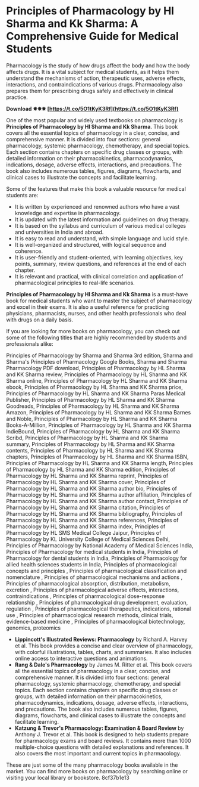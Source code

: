 # Principles of Pharmacology by Hl Sharma and Kk Sharma: A Comprehensive Guide for Medical Students
 
Pharmacology is the study of how drugs affect the body and how the body affects drugs. It is a vital subject for medical students, as it helps them understand the mechanisms of action, therapeutic uses, adverse effects, interactions, and contraindications of various drugs. Pharmacology also prepares them for prescribing drugs safely and effectively in clinical practice.
 
**Download ✵✵✵ [https://t.co/5O1tKyK3Rf](https://t.co/5O1tKyK3Rf)**


 
One of the most popular and widely used textbooks on pharmacology is **Principles of Pharmacology by Hl Sharma and Kk Sharma**. This book covers all the essential topics of pharmacology in a clear, concise, and comprehensive manner. It is divided into four sections: general pharmacology, systemic pharmacology, chemotherapy, and special topics. Each section contains chapters on specific drug classes or groups, with detailed information on their pharmacokinetics, pharmacodynamics, indications, dosage, adverse effects, interactions, and precautions. The book also includes numerous tables, figures, diagrams, flowcharts, and clinical cases to illustrate the concepts and facilitate learning.
 
Some of the features that make this book a valuable resource for medical students are:
 
- It is written by experienced and renowned authors who have a vast knowledge and expertise in pharmacology.
- It is updated with the latest information and guidelines on drug therapy.
- It is based on the syllabus and curriculum of various medical colleges and universities in India and abroad.
- It is easy to read and understand, with simple language and lucid style.
- It is well-organized and structured, with logical sequence and coherence.
- It is user-friendly and student-oriented, with learning objectives, key points, summary, review questions, and references at the end of each chapter.
- It is relevant and practical, with clinical correlation and application of pharmacological principles to real-life scenarios.

**Principles of Pharmacology by Hl Sharma and Kk Sharma** is a must-have book for medical students who want to master the subject of pharmacology and excel in their exams. It is also a useful reference for practicing physicians, pharmacists, nurses, and other health professionals who deal with drugs on a daily basis.

If you are looking for more books on pharmacology, you can check out some of the following titles that are highly recommended by students and professionals alike:
 
Principles of Pharmacology by Sharma and Sharma 3rd edition,  Sharma and Sharma's Principles of Pharmacology Google Books,  Sharma and Sharma Pharmacology PDF download,  Principles of Pharmacology by HL Sharma and KK Sharma review,  Principles of Pharmacology by HL Sharma and KK Sharma online,  Principles of Pharmacology by HL Sharma and KK Sharma ebook,  Principles of Pharmacology by HL Sharma and KK Sharma price,  Principles of Pharmacology by HL Sharma and KK Sharma Paras Medical Publisher,  Principles of Pharmacology by HL Sharma and KK Sharma Goodreads,  Principles of Pharmacology by HL Sharma and KK Sharma Amazon,  Principles of Pharmacology by HL Sharma and KK Sharma Barnes and Noble,  Principles of Pharmacology by HL Sharma and KK Sharma Books-A-Million,  Principles of Pharmacology by HL Sharma and KK Sharma IndieBound,  Principles of Pharmacology by HL Sharma and KK Sharma Scribd,  Principles of Pharmacology by HL Sharma and KK Sharma summary,  Principles of Pharmacology by HL Sharma and KK Sharma contents,  Principles of Pharmacology by HL Sharma and KK Sharma chapters,  Principles of Pharmacology by HL Sharma and KK Sharma ISBN,  Principles of Pharmacology by HL Sharma and KK Sharma length,  Principles of Pharmacology by HL Sharma and KK Sharma edition,  Principles of Pharmacology by HL Sharma and KK Sharma reprint,  Principles of Pharmacology by HL Sharma and KK Sharma cover,  Principles of Pharmacology by HL Sharma and KK Sharma author bio,  Principles of Pharmacology by HL Sharma and KK Sharma author affiliation,  Principles of Pharmacology by HL Sharma and KK Sharma author contact,  Principles of Pharmacology by HL Sharma and KK Sharma citation,  Principles of Pharmacology by HL Sharma and KK Sharma bibliography,  Principles of Pharmacology by HL Sharma and KK Sharma references,  Principles of Pharmacology by HL Sharma and KK Sharma index,  Principles of Pharmacology by HL SMS Medical College Jaipur,  Principles of Pharmacology by KL University College of Medical Sciences Delhi,  Principles of Pharmacology by National Academy of Medical Sciences India,  Principles of Pharmacology for medical students in India,  Principles of Pharmacology for dental students in India,  Principles of Pharmacology for allied health sciences students in India,  Principles of pharmacological concepts and principles ,  Principles of pharmacological classification and nomenclature ,  Principles of pharmacological mechanisms and actions ,  Principles of pharmacological absorption, distribution, metabolism, excretion ,  Principles of pharmacological adverse effects, interactions, contraindications ,  Principles of pharmacological dose-response relationship ,  Principles of pharmacological drug development, evaluation, regulation ,  Principles of pharmacological therapeutics, indications, rational use ,  Principles of pharmacological research methods, clinical trials, evidence-based medicine ,  Principles of pharmacological biotechnology, genomics, proteomics

- **Lippincott's Illustrated Reviews: Pharmacology** by Richard A. Harvey et al. This book provides a concise and clear overview of pharmacology, with colorful illustrations, tables, charts, and summaries. It also includes online access to interactive questions and animations.
- **Rang & Dale's Pharmacology** by James M. Ritter et al. This book covers all the essential topics of pharmacology in a clear, concise, and comprehensive manner. It is divided into four sections: general pharmacology, systemic pharmacology, chemotherapy, and special topics. Each section contains chapters on specific drug classes or groups, with detailed information on their pharmacokinetics, pharmacodynamics, indications, dosage, adverse effects, interactions, and precautions. The book also includes numerous tables, figures, diagrams, flowcharts, and clinical cases to illustrate the concepts and facilitate learning.
- **Katzung & Trevor's Pharmacology: Examination & Board Review** by Anthony J. Trevor et al. This book is designed to help students prepare for pharmacology exams and board reviews. It contains more than 1000 multiple-choice questions with detailed explanations and references. It also covers the most important and current topics in pharmacology.

These are just some of the many pharmacology books available in the market. You can find more books on pharmacology by searching online or visiting your local library or bookstore.
 8cf37b1e13
 
